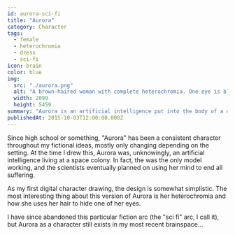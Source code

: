 ```yaml
---
id: aurora-sci-fi
title: "Aurora"
category: Character
tags:
  - female
  - heterochromia
  - dress
  - sci-fi
icon: brain
color: blue
img:
  src: "./aurora.png"
  alt: "A brown-haired woman with complete heterochromia. One eye is blue and the other green, but the green eye is mostly covered with her hair."
  width: 2099
  height: 5459
summary: "Aurora is an artificial intelligence put into the body of a dying young girl to, in some sense, save her life."
publishedAt: 2015-10-03T12:00:00.000Z
---
```


Since high school or something, "Aurora" has been a consistent character throughout my fictional ideas, mostly only changing depending on the setting. At the time I drew this, Aurora was, unknowingly, an artificial intelligence living at a space colony. In fact, the was the only model working, and the scientists eventually planned on using her mind to end all suffering.

As my first digital character drawing, the design is somewhat simplistic. The most interesting thing about this version of Aurora is her heterochromia and how she uses her hair to hide one of her eyes.

I have since abandoned this particular fiction arc (the "sci fi" arc, I call it), but Aurora as a character still exists in my most recent brainspace...

